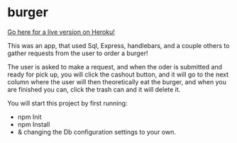 # burger

<a href="https://pure-forest-39063.herokuapp.com/">Go here for a live version on Heroku!</a>

This was an app, that used Sql, Express, handlebars, and a couple others to gather requests from the user to order a burger!

The user is asked to make a request, and when the oder is submitted and ready for pick up, you will click the cashout button, 
and it will go to the next column where the user will then theoretically eat the burger, and when you are finished you can, click the trash can and it will delete it.


You will start this project by first running:
- npm Init
- npm Install 
- & changing the Db configuration settings to your own. 
